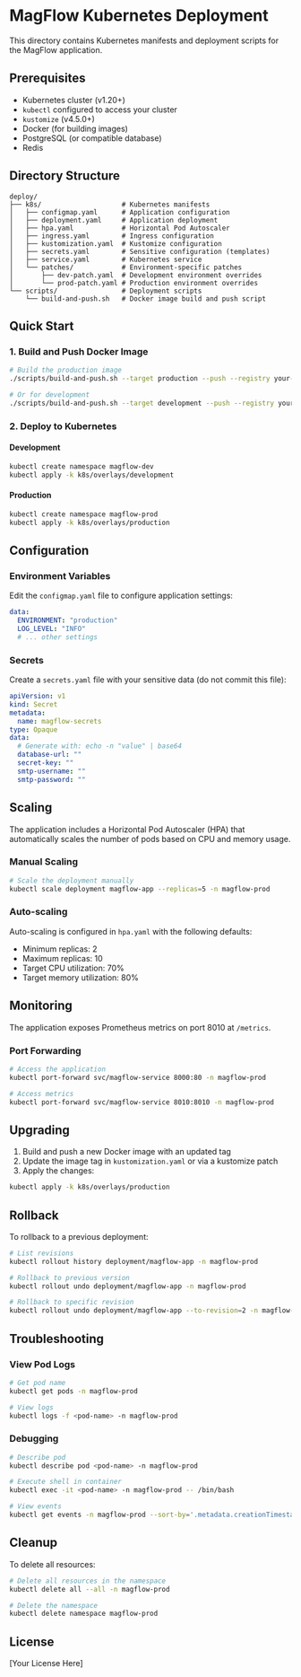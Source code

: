 # MagFlow Kubernetes Deployment

This directory contains Kubernetes manifests and deployment scripts for the MagFlow application.

## Prerequisites

- Kubernetes cluster (v1.20+)
- `kubectl` configured to access your cluster
- `kustomize` (v4.5.0+)
- Docker (for building images)
- PostgreSQL (or compatible database)
- Redis

## Directory Structure

```
deploy/
├── k8s/                    # Kubernetes manifests
│   ├── configmap.yaml      # Application configuration
│   ├── deployment.yaml     # Application deployment
│   ├── hpa.yaml            # Horizontal Pod Autoscaler
│   ├── ingress.yaml        # Ingress configuration
│   ├── kustomization.yaml  # Kustomize configuration
│   ├── secrets.yaml        # Sensitive configuration (templates)
│   ├── service.yaml        # Kubernetes service
│   └── patches/            # Environment-specific patches
│       ├── dev-patch.yaml  # Development environment overrides
│       └── prod-patch.yaml # Production environment overrides
└── scripts/                # Deployment scripts
    └── build-and-push.sh   # Docker image build and push script
```

## Quick Start

### 1. Build and Push Docker Image

```bash
# Build the production image
./scripts/build-and-push.sh --target production --push --registry your-registry.example.com

# Or for development
./scripts/build-and-push.sh --target development --push --registry your-registry.example.com
```

### 2. Deploy to Kubernetes

#### Development

```bash
kubectl create namespace magflow-dev
kubectl apply -k k8s/overlays/development
```

#### Production

```bash
kubectl create namespace magflow-prod
kubectl apply -k k8s/overlays/production
```

## Configuration

### Environment Variables

Edit the `configmap.yaml` file to configure application settings:

```yaml
data:
  ENVIRONMENT: "production"
  LOG_LEVEL: "INFO"
  # ... other settings
```

### Secrets

Create a `secrets.yaml` file with your sensitive data (do not commit this file):

```yaml
apiVersion: v1
kind: Secret
metadata:
  name: magflow-secrets
type: Opaque
data:
  # Generate with: echo -n "value" | base64
  database-url: ""
  secret-key: ""
  smtp-username: ""
  smtp-password: ""
```

## Scaling

The application includes a Horizontal Pod Autoscaler (HPA) that automatically scales the number of pods based on CPU and memory usage.

### Manual Scaling

```bash
# Scale the deployment manually
kubectl scale deployment magflow-app --replicas=5 -n magflow-prod
```

### Auto-scaling

Auto-scaling is configured in `hpa.yaml` with the following defaults:
- Minimum replicas: 2
- Maximum replicas: 10
- Target CPU utilization: 70%
- Target memory utilization: 80%

## Monitoring

The application exposes Prometheus metrics on port 8010 at `/metrics`.

### Port Forwarding

```bash
# Access the application
kubectl port-forward svc/magflow-service 8000:80 -n magflow-prod

# Access metrics
kubectl port-forward svc/magflow-service 8010:8010 -n magflow-prod
```

## Upgrading

1. Build and push a new Docker image with an updated tag
2. Update the image tag in `kustomization.yaml` or via a kustomize patch
3. Apply the changes:

```bash
kubectl apply -k k8s/overlays/production
```

## Rollback

To rollback to a previous deployment:

```bash
# List revisions
kubectl rollout history deployment/magflow-app -n magflow-prod

# Rollback to previous version
kubectl rollout undo deployment/magflow-app -n magflow-prod

# Rollback to specific revision
kubectl rollout undo deployment/magflow-app --to-revision=2 -n magflow-prod
```

## Troubleshooting

### View Pod Logs

```bash
# Get pod name
kubectl get pods -n magflow-prod

# View logs
kubectl logs -f <pod-name> -n magflow-prod
```

### Debugging

```bash
# Describe pod
kubectl describe pod <pod-name> -n magflow-prod

# Execute shell in container
kubectl exec -it <pod-name> -n magflow-prod -- /bin/bash

# View events
kubectl get events -n magflow-prod --sort-by='.metadata.creationTimestamp'
```

## Cleanup

To delete all resources:

```bash
# Delete all resources in the namespace
kubectl delete all --all -n magflow-prod

# Delete the namespace
kubectl delete namespace magflow-prod
```

## License

[Your License Here]
